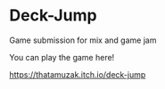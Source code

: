 # Deck-Jump
 Game submission for mix and game jam
 
 You can play the game here!
 
 https://thatamuzak.itch.io/deck-jump
